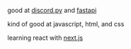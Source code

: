 good at [discord.py](https://github.com/Rapptz/discord.py) and [fastapi](https://fastapi.tiangolo.com)

kind of good at javascript, html, and css

learning react with [next.js](https://nextjs.org)
